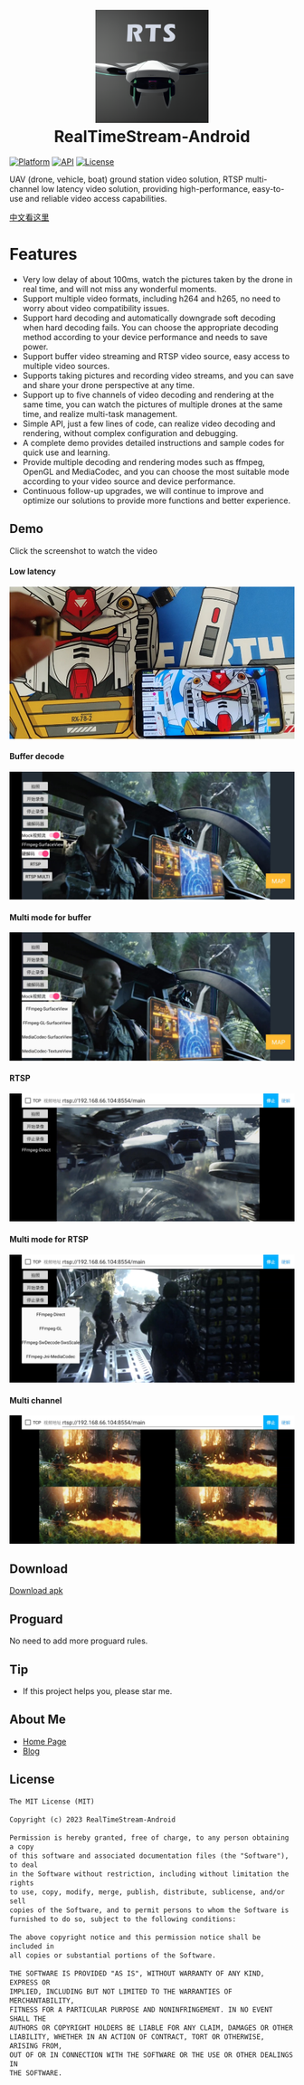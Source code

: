 <h1 align="center">
  <br>
  <a href="http://videosdk.org/"><img src="https://raw.githubusercontent.com/hzw1199/RealTimeStream-Android/master/art/RTS.png" alt="RTS" width="200"></a>
  <br>
  <b>RealTimeStream-Android</b>
  <br>
</h1>


[![Platform](https://img.shields.io/badge/platform-android-green.svg)](http://developer.android.com/index.html)
[![API](https://img.shields.io/badge/API-14%2B-brightgreen.svg?style=flat)](https://android-arsenal.com/api?level=21)
[![License](https://img.shields.io/badge/License-MIT-blue.svg?style=flat)](http://opensource.org/licenses/MIT)


UAV (drone, vehicle, boat) ground station video solution, RTSP multi-channel low latency video solution, providing high-performance, easy-to-use and reliable video access capabilities.

[中文看这里](/READMEcn.md)  

# Features

* Very low delay of about 100ms, watch the pictures taken by the drone in real time, and will not miss any wonderful moments.
* Support multiple video formats, including h264 and h265, no need to worry about video compatibility issues.
* Support hard decoding and automatically downgrade soft decoding when hard decoding fails. You can choose the appropriate decoding method according to your device performance and needs to save power.
* Support buffer video streaming and RTSP video source, easy access to multiple video sources.
* Supports taking pictures and recording video streams, and you can save and share your drone perspective at any time.
* Support up to five channels of video decoding and rendering at the same time, you can watch the pictures of multiple drones at the same time, and realize multi-task management.
* Simple API, just a few lines of code, can realize video decoding and rendering, without complex configuration and debugging.
* A complete demo provides detailed instructions and sample codes for quick use and learning.
* Provide multiple decoding and rendering modes such as ffmpeg, OpenGL and MediaCodec, and you can choose the most suitable mode according to your video source and device performance.
* Continuous follow-up upgrades, we will continue to improve and optimize our solutions to provide more functions and better experience.

## Demo
Click the screenshot to watch the video
#### Low latency
[![sample](/art/sample5.jpg)](https://youtu.be/mwLuzPclsQM)
#### Buffer decode
[![sample](/art/sample.jpg)](https://youtu.be/mwLuzPclsQM)
#### Multi mode for buffer
[![sample](/art/sample1.jpg)](https://youtu.be/mwLuzPclsQM)
#### RTSP
[![sample](/art/sample2.jpg)](https://youtu.be/mwLuzPclsQM)
#### Multi mode for RTSP
[![sample](/art/sample3.jpg)](https://youtu.be/mwLuzPclsQM)
#### Multi channel
[![sample](/art/sample4.jpg)](https://youtu.be/mwLuzPclsQM)

## Download
[Download apk](https://github.com/hzw1199/RealTimeStream-Android/releases)

## Proguard
No need to add more proguard rules.

## Tip

* If this project helps you, please star me.

## About Me

* [Home Page](https://zongheng.pro/index.html)
* [Blog](https://blog.zongheng.pro)

## License

```
The MIT License (MIT)

Copyright (c) 2023 RealTimeStream-Android

Permission is hereby granted, free of charge, to any person obtaining a copy
of this software and associated documentation files (the "Software"), to deal
in the Software without restriction, including without limitation the rights
to use, copy, modify, merge, publish, distribute, sublicense, and/or sell
copies of the Software, and to permit persons to whom the Software is
furnished to do so, subject to the following conditions:

The above copyright notice and this permission notice shall be included in
all copies or substantial portions of the Software.

THE SOFTWARE IS PROVIDED "AS IS", WITHOUT WARRANTY OF ANY KIND, EXPRESS OR
IMPLIED, INCLUDING BUT NOT LIMITED TO THE WARRANTIES OF MERCHANTABILITY,
FITNESS FOR A PARTICULAR PURPOSE AND NONINFRINGEMENT. IN NO EVENT SHALL THE
AUTHORS OR COPYRIGHT HOLDERS BE LIABLE FOR ANY CLAIM, DAMAGES OR OTHER
LIABILITY, WHETHER IN AN ACTION OF CONTRACT, TORT OR OTHERWISE, ARISING FROM,
OUT OF OR IN CONNECTION WITH THE SOFTWARE OR THE USE OR OTHER DEALINGS IN
THE SOFTWARE.
```

